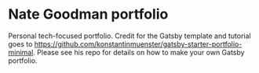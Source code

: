 # Nate Goodman portfolio

Personal tech-focused portfolio. Credit for the Gatsby template and tutorial
goes to https://github.com/konstantinmuenster/gatsby-starter-portfolio-minimal. Please see his repo for details on how to make your own Gatsby portfolio.

